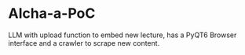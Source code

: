 # AIcha-a-PoC
LLM with upload function to embed new lecture, has a PyQT6 Browser interface and a crawler to scrape new content.

